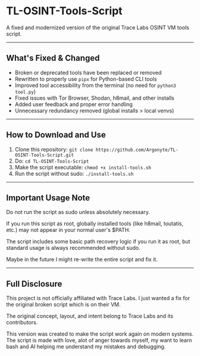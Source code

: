# TL-OSINT-Tools-Script

A fixed and modernized version of the original Trace Labs OSINT VM tools script.

---

## What's Fixed & Changed

- Broken or deprecated tools have been replaced or removed  
- Rewritten to properly use `pipx` for Python-based CLI tools  
- Improved tool accessibility from the terminal (no need for `python3 tool.py`)  
- Fixed issues with Tor Browser, Shodan, h8mail, and other installs  
- Added user feedback and proper error handling  
- Unnecessary redundancy removed (global installs > local venvs)  

---

## How to Download and Use

1. Clone this repository:  `git clone https://github.com/Argonyte/TL-OSINT-Tools-Script.git`
2. Do:  `cd TL-OSINT-Tools-Script`  
3. Make the script executable: `chmod +x install-tools.sh`
4. Run the script without sudo: `./install-tools.sh`

---

## Important Usage Note

Do not run the script as sudo unless absolutely necessary.

If you run this script as root, globally installed tools (like h8mail, toutatis, etc.) may not appear in your normal user's $PATH.

The script includes some basic path recovery logic if you run it as root, but standard usage is always recommended without sudo.

Maybe in the future I might re-write the entire script and fix it.

---

## Full Disclosure

This project is not officially affiliated with Trace Labs.
I just wanted a fix for the original broken script which is on their VM.

The original concept, layout, and intent belong to Trace Labs and its contributors.

This version was created to make the script work again on modern systems.
The script is made with love, alot of anger towards myself, my want to learn bash and AI helping me understand my mistakes and debugging.
